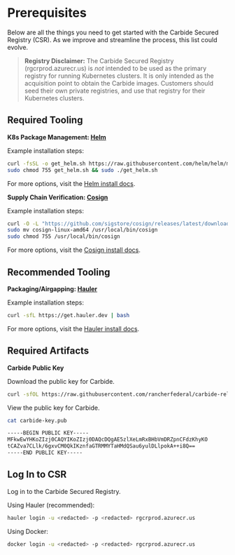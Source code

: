 # Prerequisites

Below are all the things you need to get started with the Carbide Secured Registry (CSR). As we improve and streamline the process, this list could evolve.

>**Registry Disclaimer:** The Carbide Secured Registry (rgcrprod.azurecr.us) is _not_ intended to be used as the primary registry for running Kubernetes clusters. It is only intended as the acquisition point to obtain the Carbide images. Customers should seed their own private registries, and use that registry for their Kubernetes clusters.

## Required Tooling

**K8s Package Management: [Helm](https://helm.sh/docs)**

Example installation steps:
```bash
curl -fsSL -o get_helm.sh https://raw.githubusercontent.com/helm/helm/main/scripts/get-helm-3
sudo chmod 755 get_helm.sh && sudo ./get_helm.sh
```

For more options, visit the [Helm install docs](https://helm.sh/docs/intro/install).

**Supply Chain Verification: [Cosign](https://docs.sigstore.dev)**

Example installation steps:
```bash
curl -O -L "https://github.com/sigstore/cosign/releases/latest/download/cosign-linux-amd64"
sudo mv cosign-linux-amd64 /usr/local/bin/cosign
sudo chmod 755 /usr/local/bin/cosign
```

For more options, visit the [Cosign install docs](https://docs.sigstore.dev/system_config/installation).

## Recommended Tooling

**Packaging/Airgapping: [Hauler](https://hauler.dev)**

Example installation steps:
```bash
curl -sfL https://get.hauler.dev | bash
```
For more options, visit the [Hauler install docs](https://docs.hauler.dev/docs/introduction/install).

## Required Artifacts

**Carbide Public Key**

Download the public key for Carbide.
```bash
curl -sfOL https://raw.githubusercontent.com/rancherfederal/carbide-releases/main/carbide-key.pub
```
View the public key for Carbide.
```bash
cat carbide-key.pub

-----BEGIN PUBLIC KEY-----
MFkwEwYHKoZIzj0CAQYIKoZIzj0DAQcDQgAE5zlXeLmRxBHbVmDRZpnCFdzKhyKO
tCAZva7CLlk/6gxvCM0QkIKznfaGTRMMYTaHMdQSau6yulDLlpokA++i8Q==
-----END PUBLIC KEY-----
```

## Log In to CSR

Log in to the Carbide Secured Registry.

Using Hauler (recommended):
```bash
hauler login -u <redacted> -p <redacted> rgcrprod.azurecr.us
```
Using Docker: 
```bash
docker login -u <redacted> -p <redacted> rgcrprod.azurecr.us
```